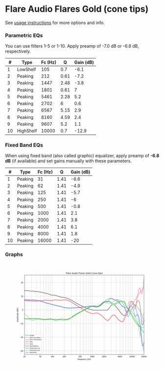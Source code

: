# Flare Audio Flares Gold (cone tips)
See [usage instructions](https://github.com/jaakkopasanen/AutoEq#usage) for more options and info.

### Parametric EQs
You can use filters 1-5 or 1-10. Apply preamp of -7.0 dB or -6.8 dB, respectively.

|   # | Type      |   Fc (Hz) |    Q |   Gain (dB) |
|-----|-----------|-----------|------|-------------|
|   1 | LowShelf  |       105 | 0.7  |        -6.1 |
|   2 | Peaking   |       212 | 0.61 |        -7.2 |
|   3 | Peaking   |      1447 | 2.48 |        -3.8 |
|   4 | Peaking   |      1801 | 0.61 |         7   |
|   5 | Peaking   |      5461 | 2.28 |         5.2 |
|   6 | Peaking   |      2702 | 6    |         0.6 |
|   7 | Peaking   |      6567 | 5.15 |         2.9 |
|   8 | Peaking   |      8160 | 4.59 |         2.4 |
|   9 | Peaking   |      9607 | 5.2  |         1.1 |
|  10 | HighShelf |     10000 | 0.7  |       -12.9 |

### Fixed Band EQs
When using fixed band (also called graphic) equalizer, apply preamp of **-6.8 dB** (if available) and set gains manually with these parameters.

|   # | Type    |   Fc (Hz) |    Q |   Gain (dB) |
|-----|---------|-----------|------|-------------|
|   1 | Peaking |        31 | 1.41 |        -6.6 |
|   2 | Peaking |        62 | 1.41 |        -4.9 |
|   3 | Peaking |       125 | 1.41 |        -5.7 |
|   4 | Peaking |       250 | 1.41 |        -6   |
|   5 | Peaking |       500 | 1.41 |        -0.8 |
|   6 | Peaking |      1000 | 1.41 |         2.1 |
|   7 | Peaking |      2000 | 1.41 |         3.8 |
|   8 | Peaking |      4000 | 1.41 |         6.1 |
|   9 | Peaking |      8000 | 1.41 |         1.8 |
|  10 | Peaking |     16000 | 1.41 |       -20   |

### Graphs
![](./Flare%20Audio%20Flares%20Gold%20(cone%20tips).png)
